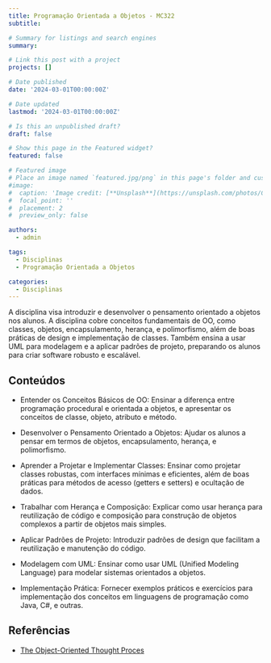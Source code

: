 ```yaml
---
title: Programação Orientada a Objetos - MC322
subtitle: 

# Summary for listings and search engines
summary: 

# Link this post with a project
projects: []

# Date published
date: '2024-03-01T00:00:00Z'

# Date updated
lastmod: '2024-03-01T00:00:00Z'

# Is this an unpublished draft?
draft: false

# Show this page in the Featured widget?
featured: false

# Featured image
# Place an image named `featured.jpg/png` in this page's folder and customize its options here.
#image:
#  caption: 'Image credit: [**Unsplash**](https://unsplash.com/photos/CpkOjOcXdUY)'
#  focal_point: ''
#  placement: 2
#  preview_only: false

authors:
  - admin

tags:
  - Disciplinas
  - Programação Orientada a Objetos

categories:
  - Disciplinas
---
```


A disciplina visa introduzir e desenvolver o pensamento orientado a objetos nos alunos. A disciplina cobre conceitos fundamentais de OO, como classes, objetos, encapsulamento, herança, e polimorfismo, além de boas práticas de design e implementação de classes. Também ensina a usar UML para modelagem e a aplicar padrões de projeto, preparando os alunos para criar software robusto e escalável.

## Conteúdos

- Entender os Conceitos Básicos de OO: Ensinar a diferença entre programação procedural e orientada a objetos, e apresentar os conceitos de classe, objeto, atributo e método.

- Desenvolver o Pensamento Orientado a Objetos: Ajudar os alunos a pensar em termos de objetos, encapsulamento, herança, e polimorfismo.

- Aprender a Projetar e Implementar Classes: Ensinar como projetar classes robustas, com interfaces mínimas e eficientes, além de boas práticas para métodos de acesso (getters e setters) e ocultação de dados.

- Trabalhar com Herança e Composição: Explicar como usar herança para reutilização de código e composição para construção de objetos complexos a partir de objetos mais simples.

- Aplicar Padrões de Projeto: Introduzir padrões de design que facilitam a reutilização e manutenção do código.

- Modelagem com UML: Ensinar como usar UML (Unified Modeling Language) para modelar sistemas orientados a objetos.

- Implementação Prática: Fornecer exemplos práticos e exercícios para implementação dos conceitos em linguagens de programação como Java, C#, e outras.

## Referências
 - [The Object-Oriented Thought Proces](https://www.amazon.com/Object-Oriented-Thought-Process-Developers-Library/dp/0321861272)

